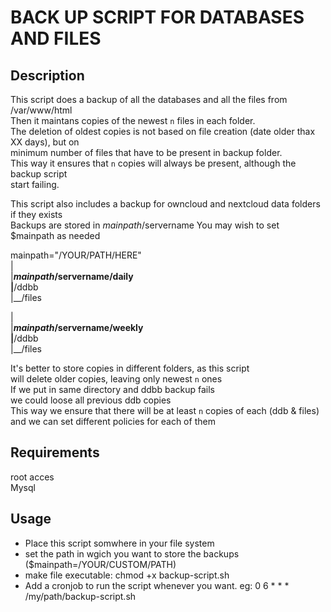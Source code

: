 BACK UP SCRIPT FOR DATABASES AND FILES
======================================

## Description  
 This script does a backup of all the databases and all the files from /var/www/html  
 Then it maintans copies of the newest `n` files in each folder.  
 The deletion of oldest copies is not based on file creation (date older thax XX days), but on   
 minimum number of files that have to be present in backup folder.  
 This way it ensures that `n` copies will always be present, although the backup script  
 start failing.  

 This script also includes a backup for owncloud and nextcloud data folders  
 if they exists  
 Backups are stored in $mainpath/$servername 
 You may wish to set $mainpath as needed  

 mainpath="/YOUR/PATH/HERE"  
 |  
 |__$mainpath/$servername/daily  
               |__/ddbb  
               |__/files  

 |  
 |__$mainpath/$servername/weekly  
               |__/ddbb  
               |__/files  

 It's better to store copies in different folders, as this script  
 will delete older copies, leaving only newest `n` ones  
 If we put in same directory and ddbb backup fails   
 we could loose all previous ddb copies  
 This way we ensure that there will be at least `n` copies of each (ddb & files)  
 and we can set different policies for each of them  

## Requirements
root acces  
Mysql  


## Usage
- Place this script somwhere in your file system
- set the path in wgich you want to store the backups ($mainpath=/YOUR/CUSTOM/PATH)
- make file executable: chmod +x backup-script.sh
- Add a cronjob to run the script whenever you want. 
eg: 0 6 * * * /my/path/backup-script.sh


